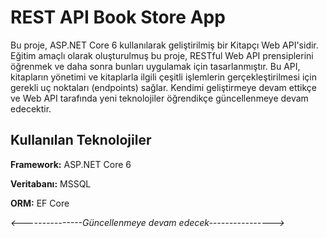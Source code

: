 
# REST API Book Store App

Bu proje, ASP.NET Core 6 kullanılarak geliştirilmiş bir Kitapçı Web API'sidir. Eğitim amaçlı olarak oluşturulmuş bu proje, RESTful Web API prensiplerini öğrenmek ve daha sonra bunları uygulamak için tasarlanmıştır. Bu API, kitapların yönetimi ve kitaplarla ilgili çeşitli işlemlerin gerçekleştirilmesi için gerekli uç noktaları (endpoints) sağlar. Kendimi geliştirmeye devam ettikçe ve Web API tarafında yeni teknolojiler öğrendikçe güncellenmeye devam edecektir.

## Kullanılan Teknolojiler

**Framework:** ASP.NET Core 6

**Veritabanı:** MSSQL

**ORM:** EF Core

*<---------------Güncellenmeye devam edecek---------------->*

  
